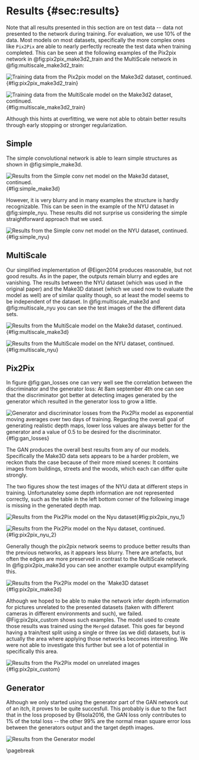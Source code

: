 # Results  {#sec:results}

Note that all results presented in this section are on test data -- data not presented to the network during training. For evaluation, we use 10% of the data. Most models on most datasets, specifically the more complex ones like `Pix2Pix` are able to nearly perfectly recreate the test data when training completed. This can be seen at the following examples of the Pix2pix network in @fig:pix2pix_make3d2_train and the MultiScale network in @fig:multiscale_make3d2_train:

![Training data from the `Pix2pix` model on the `Make3d2` dataset, continued.](assets/pix2pix_make3d2_train.png){#fig:pix2pix_make3d2_train}

![Training data from the `MultiScale` model on the `Make3d2` dataset, continued.](assets/multiscale_make3d2_train.png){#fig:multiscale_make3d2_train}

Although this hints at overfitting, we were not able to obtain better results through early stopping or stronger regularization.

## Simple

The simple convolutional network is able to learn simple structures as shown in @fig:simple_make3d.

![Results from the `Simple conv net` model on the `Make3d` dataset, continued.](assets/simple_make3d.png){#fig:simple_make3d}

However, it is very blurry and in many examples the structure is hardly recognizable. This can be seen in the example of the NYU dataset in @fig:simple_nyu. These results did not surprise us considering the simple straightforward approach that we used.

![Results from the `Simple conv net` model on the `NYU` dataset, continued.](assets/simple_nyu.png){#fig:simple_nyu}

## MultiScale

Our simplified implementation of @Eigen2014 produces reasonable, but not good results. As in the paper, the outputs remain blurry and egdes are vanishing. The results between the NYU dataset (which was used in the original paper) and the Make3D dataset (which we used now to evaluate the model as well) are of similar quality though, so at least the model seems to be independent of the dataset. In @fig:multiscale_make3d and @fig:multiscale_nyu you can see the test images of the the different data sets.

![Results from the `MultiScale` model on the `Make3d` dataset, continued.](assets/multiscale_make3d.png){#fig:multiscale_make3d}

![Results from the `MultiScale` model on the `NYU` dataset, continued.](assets/multiscale_nyu.png){#fig:multiscale_nyu}

## Pix2Pix

In figure @fig:gan_losses one can very well see the correlation between the discriminator and the generator loss: At 8am september 4th one can see that the discriminator got better at detecting images generated by the generator which resulted in the generator loss to grow a little.

![Generator and discriminator losses from the Pix2Pix model as exponential moving averages over two days of training. Regarding the overall goal of generating realistic depth maps, lower loss values are always better for the generator and a value of 0.5 to be desired for the discriminator.](assets/gan_losses.png){#fig:gan_losses}

The GAN produces the overall best results from any of our models. Specifically the Make3D data sets appears to be a harder problem, we reckon thats the case because of their more mixed scenes: It contains images from buildings, streets and the woods, which each can differ quite strongly.

The two figures show the test images of the NYU data at different steps in training. Unfortunateley some depth information are not represented correctly, such as the table in the left bottom corner of the following image is missing in the generated depth map.

![Results from the `Pix2Pix` model on the `Nyu` dataset](assets/pix2pix_nyu_1.png){#fig:pix2pix_nyu_1}

![Results from the `Pix2Pix` model on the `Nyu` dataset, continued.](assets/pix2pix_nyu_2.png){#fig:pix2pix_nyu_2}

Generally though the pix2pix network seems to produce better results than the previous networks, as it appears less blurry. There are artefacts, but often the edges are more preserved in contrast to the MultiScale network. In @fig:pix2pix_make3d you can see another example output examplifying this.

![Results from the `Pix2Pix` model on the `Make3D dataset](assets/pix2pix_make3d.png){#fig:pix2pix_make3d}

Although we hoped to be able to make the network infer depth information for pictures unrelated to the presented datasets (taken with different cameras in different environments and such), we failed. @Fig:pix2pix_custom shows such examples. The model used to create those results was trained using the `Merged` dataset. This goes far beyond having a train/test split using a single or three (as we did) datasets, but is actually the area where applying those networks becomes interesting. We were not able to investigate this further but see a lot of potential in specifically this area.

![Results from the `Pix2Pix` model on unrelated images](assets/pix2pix_custom.png){#fig:pix2pix_custom}


## Generator
Although we only started using the generator part of the GAN network out of an itch, it proves to be quite succesfull. This probably is due to the fact that in the loss proposed by @Isola2016, the GAN loss only contributes to 1% of the total loss -- the other 99% are the normal mean square error loss between the generators output and the target depth images.

![Results from the `Generator` model](assets/generator_make3d2.png)


\pagebreak
